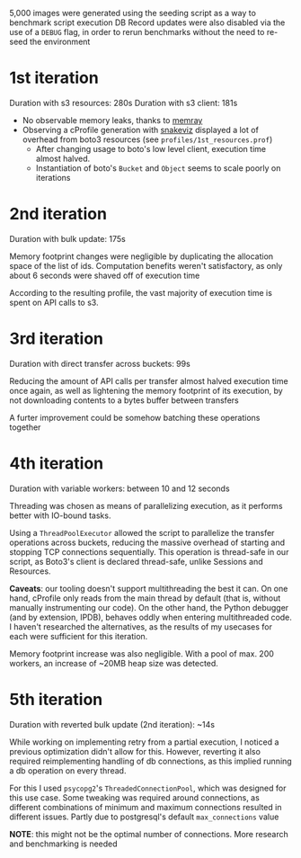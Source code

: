 5,000 images were generated using the seeding script as a way to benchmark script execution
DB Record updates were also disabled via the use of a `DEBUG` flag, in order to rerun benchmarks
without the need to re-seed the environment

# 1st iteration

Duration with s3 resources: 280s
Duration with s3 client: 181s

* No observable memory leaks, thanks to [memray](https://github.com/bloomberg/memray)
* Observing a cProfile generation with [snakeviz](https://jiffyclub.github.io/snakeviz/) displayed a lot of overhead from boto3 resources (see `profiles/1st_resources.prof`)
    * After changing usage to boto's low level client, execution time almost halved.
    * Instantiation of boto's `Bucket` and `Object` seems to scale poorly on iterations

# 2nd iteration

Duration with bulk update: 175s

Memory footprint changes were negligible by duplicating the allocation space of the list of ids.
Computation benefits weren't satisfactory, as only about 6 seconds were shaved off of execution time

According to the resulting profile, the vast majority of execution time is spent on API calls to s3.

# 3rd iteration

Duration with direct transfer across buckets: 99s

Reducing the amount of API calls per transfer almost halved execution time once again, as well as lightening the memory footprint of its execution, by not downloading contents to a bytes buffer between transfers

A furter improvement could be somehow batching these operations together

# 4th iteration

Duration with variable workers: between 10 and 12 seconds

Threading was chosen as means of parallelizing execution, as it performs better with IO-bound tasks.

Using a `ThreadPoolExecutor` allowed the script to parallelize the transfer operations across buckets, reducing the massive overhead
of starting and stopping TCP connections sequentially. This operation is thread-safe in our script, as Boto3's client is declared thread-safe, unlike Sessions and Resources.

**Caveats**: our tooling doesn't support multithreading the best it can. On one hand, cProfile only reads from the main thread by default (that is, without manually instrumenting our code). On the other hand, the Python debugger (and by extension, IPDB), behaves oddly when entering multithreaded code. I haven't researched the alternatives, as the results of my usecases for each were sufficient for this iteration.

Memory footprint increase was also negligible. With a pool of max. 200 workers, an increase of ~20MB heap size was detected.

# 5th iteration

Duration with reverted bulk update (2nd iteration): ~14s

While working on implementing retry from a partial execution, I noticed a previous optimization didn't allow for this.
However, reverting it also required reimplementing handling of db connections, as this implied running a db operation on every thread.

For this I used `psycopg2`'s `ThreadedConnectionPool`, which was designed for this use case. Some tweaking was required around
connections, as different combinations of minimum and maximum connections resulted in different issues. Partly due to postgresql's
default `max_connections` value

**NOTE**: this might not be the optimal number of connections. More research and benchmarking is needed
